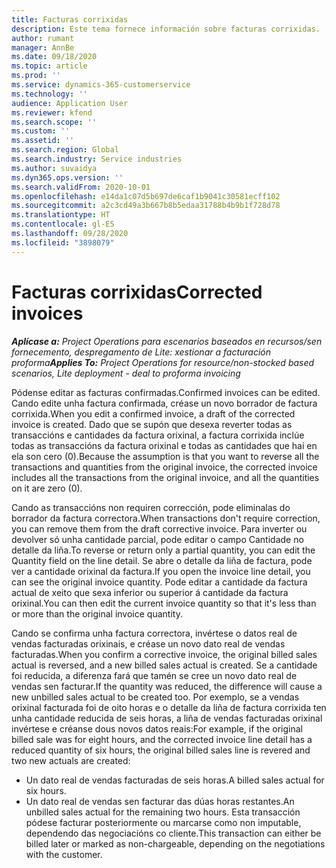 ```yaml
---
title: Facturas corrixidas
description: Este tema fornece información sobre facturas corrixidas.
author: rumant
manager: AnnBe
ms.date: 09/18/2020
ms.topic: article
ms.prod: ''
ms.service: dynamics-365-customerservice
ms.technology: ''
audience: Application User
ms.reviewer: kfend
ms.search.scope: ''
ms.custom: ''
ms.assetid: ''
ms.search.region: Global
ms.search.industry: Service industries
ms.author: suvaidya
ms.dyn365.ops.version: ''
ms.search.validFrom: 2020-10-01
ms.openlocfilehash: e14da1c07d5b697de6caf1b9041c30581ecff102
ms.sourcegitcommit: a2c3cd49a3b667b8b5edaa31788b4b9b1f728d78
ms.translationtype: HT
ms.contentlocale: gl-ES
ms.lasthandoff: 09/28/2020
ms.locfileid: "3898079"
---
```

# <a name="corrected-invoices"></a><span data-ttu-id="ad7dc-103">Facturas corrixidas</span><span class="sxs-lookup"><span data-stu-id="ad7dc-103">Corrected invoices</span></span>

<span data-ttu-id="ad7dc-104">_**Aplícase a:** Project Operations para escenarios baseados en recursos/sen fornecemento, despregamento de Lite: xestionar a facturación proforma_</span><span class="sxs-lookup"><span data-stu-id="ad7dc-104">_**Applies To:** Project Operations for resource/non-stocked based scenarios, Lite deployment - deal to proforma invoicing_</span></span>

<span data-ttu-id="ad7dc-105">Pódense editar as facturas confirmadas.</span><span class="sxs-lookup"><span data-stu-id="ad7dc-105">Confirmed invoices can be edited.</span></span> <span data-ttu-id="ad7dc-106">Cando edite unha factura confirmada, créase un novo borrador de factura corrixida.</span><span class="sxs-lookup"><span data-stu-id="ad7dc-106">When you edit a confirmed invoice, a draft of the corrected invoice is created.</span></span> <span data-ttu-id="ad7dc-107">Dado que se supón que desexa reverter todas as transaccións e cantidades da factura orixinal, a factura corrixida inclúe todas as transaccións da factura orixinal e todas as cantidades que hai en ela son cero (0).</span><span class="sxs-lookup"><span data-stu-id="ad7dc-107">Because the assumption is that you want to reverse all the transactions and quantities from the original invoice, the corrected invoice includes all the transactions from the original invoice, and all the quantities on it are zero (0).</span></span>

<span data-ttu-id="ad7dc-108">Cando as transaccións non requiren corrección, pode eliminalas do borrador da factura correctora.</span><span class="sxs-lookup"><span data-stu-id="ad7dc-108">When transactions don't require correction, you can remove them from the draft corrective invoice.</span></span> <span data-ttu-id="ad7dc-109">Para inverter ou devolver só unha cantidade parcial, pode editar o campo Cantidade no detalle da liña.</span><span class="sxs-lookup"><span data-stu-id="ad7dc-109">To reverse or return only a partial quantity, you can edit the Quantity field on the line detail.</span></span> <span data-ttu-id="ad7dc-110">Se abre o detalle da liña de factura, pode ver a cantidade orixinal da factura.</span><span class="sxs-lookup"><span data-stu-id="ad7dc-110">If you open the invoice line detail, you can see the original invoice quantity.</span></span> <span data-ttu-id="ad7dc-111">Pode editar a cantidade da factura actual de xeito que sexa inferior ou superior á cantidade da factura orixinal.</span><span class="sxs-lookup"><span data-stu-id="ad7dc-111">You can then edit the current invoice quantity so that it's less than or more than the original invoice quantity.</span></span>

<span data-ttu-id="ad7dc-112">Cando se confirma unha factura correctora, invértese o datos real de vendas facturadas orixinais, e créase un novo dato real de vendas facturadas.</span><span class="sxs-lookup"><span data-stu-id="ad7dc-112">When you confirm a corrective invoice, the original billed sales actual is reversed, and a new billed sales actual is created.</span></span> <span data-ttu-id="ad7dc-113">Se a cantidade foi reducida, a diferenza fará que tamén se cree un novo dato real de vendas sen facturar.</span><span class="sxs-lookup"><span data-stu-id="ad7dc-113">If the quantity was reduced, the difference will cause a new unbilled sales actual to be created too.</span></span> <span data-ttu-id="ad7dc-114">Por exemplo, se a vendas orixinal facturada foi de oito horas e o detalle da liña de factura corrixida ten unha cantidade reducida de seis horas, a liña de vendas facturadas orixinal invértese e créanse dous novos datos reais:</span><span class="sxs-lookup"><span data-stu-id="ad7dc-114">For example, if the original billed sale was for eight hours, and the corrected invoice line detail has a reduced quantity of six hours, the original billed sales line is revered and two new actuals are created:</span></span>

- <span data-ttu-id="ad7dc-115">Un dato real de vendas facturadas de seis horas.</span><span class="sxs-lookup"><span data-stu-id="ad7dc-115">A billed sales actual for six hours.</span></span>
- <span data-ttu-id="ad7dc-116">Un dato real de vendas sen facturar das dúas horas restantes.</span><span class="sxs-lookup"><span data-stu-id="ad7dc-116">An unbilled sales actual for the remaining two hours.</span></span> <span data-ttu-id="ad7dc-117">Esta transacción pódese facturar posteriormente ou marcarse como non imputable, dependendo das negociacións co cliente.</span><span class="sxs-lookup"><span data-stu-id="ad7dc-117">This transaction can either be billed later or marked as non-chargeable, depending on the negotiations with the customer.</span></span>
